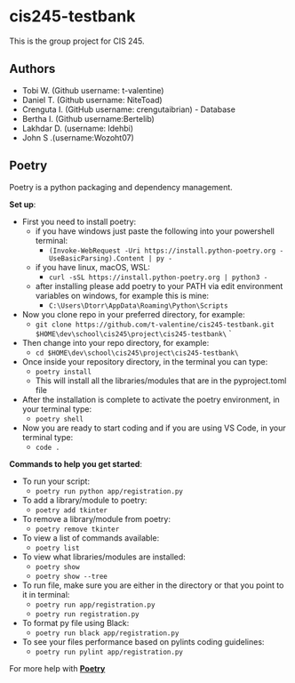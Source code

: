# cis245-testbank

This is the group project for CIS 245.

## Authors

- Tobi W. (Github username: t-valentine)
- Daniel T. (Github username: NiteToad)
- Crenguta I. (GitHub username: crengutaibrian) - Database
- Bertha I. (Github username:Bertelib)
- Lakhdar D. (username: ldehbi)
- John S .(username:Wozoht07) 

## Poetry

Poetry is a python packaging and dependency management.

**Set up**:

- First you need to install poetry:
  - if you have windows just paste the following into your powershell terminal:
    - `(Invoke-WebRequest -Uri https://install.python-poetry.org -UseBasicParsing).Content | py -`
  - if you have linux, macOS, WSL:
    - `curl -sSL https://install.python-poetry.org | python3 -`
  - after installing please add poetry to your PATH via edit environment variables on windows, for example this is mine:
    - `C:\Users\Dtorr\AppData\Roaming\Python\Scripts`
- Now you clone repo in your preferred directory, for example:
  - `git clone https://github.com/t-valentine/cis245-testbank.git $HOME\dev\school\cis245\project\cis245-testbank\` `
- Then change into your repo directory, for example:
  - `cd $HOME\dev\school\cis245\project\cis245-testbank\`
- Once inside your repository directory, in the terminal you can type:
  - `poetry install`
  - This will install all the libraries/modules that are in the pyproject.toml file
- After the installation is complete to activate the poetry environment, in your terminal type:
  - `poetry shell`
- Now you are ready to start coding and if you are using VS Code, in your terminal type:
  - `code .`

**Commands to help you get started**:

- To run your script:
  - `poetry run python app/registration.py`
- To add a library/module to poetry:
  - `poetry add tkinter`
- To remove a library/module from poetry:
  - `poetry remove tkinter`
- To view a list of commands available:
  - `poetry list`
- To view what libraries/modules are installed:
  - `poetry show`
  - `poetry show --tree`
- To run file, make sure you are either in the directory or that you point to it in terminal:
  - `poetry run app/registration.py`
  - `poetry run registration.py`
- To format py file using Black:
  - `poetry run black app/registration.py`
- To see your files performance based on pylints coding guidelines:
  - `poetry run pylint app/registration.py`

For more help with **[Poetry](https://python-poetry.org/docs/)**
